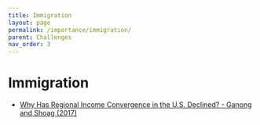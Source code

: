 ```yaml
---
title: Immigration
layout: page
permalink: /importance/immigration/
parent: Challenges
nav_order: 3
---
```


# **Immigration**

<ul>
<li> <a href="https://www.nber.org/system/files/working_papers/w23609/w23609.pdf"> Why Has Regional Income Convergence in the U.S. Declined? - Ganong and Shoag (2017)</a> </li>
</ul>